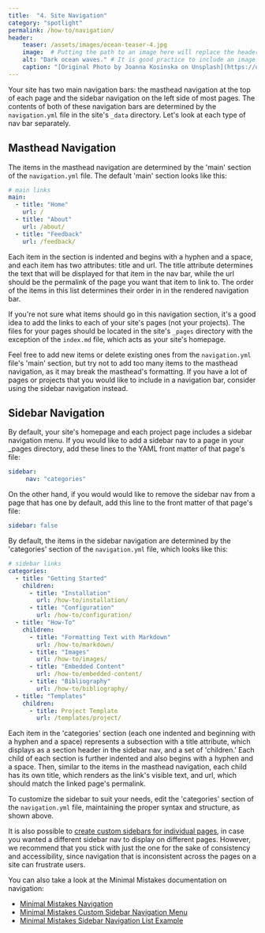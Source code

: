 ```yaml
---
title:  "4. Site Navigation"
category: "spotlight"
permalink: /how-to/navigation/
header:
    teaser: /assets/images/ocean-teaser-4.jpg 
    image:  # Putting the path to an image here will replace the header image.
    alt: "Dark ocean waves." # It is good practice to include an image desription as alt text.
    caption: "[Original Photo by Joanna Kosinska on Unsplash](https://unsplash.com/@joannakosinska)" # Put a caption for your image here. It will display in the bottom right corner of the image.
---
```


Your site has two main navigation bars: the masthead navigation at the top of each page and the sidebar navigation on the left side of most pages. The contents of both of these navigation bars are determined by the `navigation.yml` file in the site's `_data` directory. Let's look at each type of nav bar separately.

## Masthead Navigation

The items in the masthead navigation are determined by the 'main' section of the `navigation.yml` file. The default 'main' section looks like this:
```yaml
# main links
main:
  - title: "Home"
    url: /
  - title: "About"
    url: /about/
  - title: "Feedback"
    url: /feedback/
```
Each item in the section is indented and begins with a hyphen and a space, and each item has two attributes: title and url. The title attribute determines the text that will be displayed for that item in the nav bar, while the url should be the permalink of the page you want that item to link to. The order of the items in this list determines their order in in the rendered navigation bar.

If you're not sure what items should go in this navigation section, it's a good idea to add the links to each of your site's pages (not your projects). The files for your pages should be located in the site's `_pages` directory with the exception of the `index.md` file, which acts as your site's homepage.

Feel free to add new items or delete existing ones from the `navigation.yml` file's 'main' section, but try not to add too many items to the masthead navigation, as it may break the masthead's formatting. If you have a lot of pages or projects that you would like to include in a navigation bar, consider using the sidebar navigation instead.

## Sidebar Navigation

By default, your site's homepage and each project page includes a sidebar navigation menu. If you would like to add a sidebar nav to a page in your _pages directory, add these lines to the YAML front matter of that page's file:
```yaml
sidebar:
     nav: "categories"
```
On the other hand, if you would would like to remove the sidebar nav from a page that has one by default, add this line to the front matter of that page's file:
```yaml
sidebar: false
```
By default, the items in the sidebar navigation are determined by the 'categories' section of the `navigation.yml` file, which looks like this:
```yaml
# sidebar links
categories:
  - title: "Getting Started"
    children:
      - title: "Installation"
        url: /how-to/installation/
      - title: "Configuration"
        url: /how-to/configuration/
  - title: "How-To"
    children:
      - title: "Formatting Text with Markdown"
        url: /how-to/markdown/
      - title: "Images"
        url: /how-to/images/
      - title: "Embedded Content"
        url: /how-to/embedded-content/
      - title: "Bibliography"
        url: /how-to/bibliography/
  - title: "Templates"
    children:
      - title: Project Template
        url: /templates/project/
```
Each item in the 'categories' section (each one indented and beginning with a hyphen and a space) represents a subsection with a title attribute, which displays as a section header in the sidebar nav, and a set of 'children.' Each child of each section is further indented and also begins with a hyphen and a space. Then, similar to the items in the masthead navigation, each child has its own title, which renders as the link's visible text, and url, which should match the linked page's permalink.

To customize the sidebar to suit your needs, edit the 'categories' section of the `navigation.yml` file, maintaining the proper syntax and structure, as shown above.

It is also possible to [create custom sidebars for individual pages](https://mmistakes.github.io/minimal-mistakes/layout-sidebar-nav-list/), in case you wanted a different sidebar nav to display on different pages. However, we recommend that you stick with just the one for the sake of consistency and accessibility, since navigation that is inconsistent across the pages on a site can frustrate users.

You can also take a look at the Minimal Mistakes documentation on navigation:
- [Minimal Mistakes Navigation](https://mmistakes.github.io/minimal-mistakes/docs/navigation/)
- [Minimal Mistakes Custom Sidebar Navigation Menu](https://mmistakes.github.io/minimal-mistakes/docs/layouts/#custom-sidebar-navigation-menu)
- [Minimal Mistakes Sidebar Navigation List Example](https://mmistakes.github.io/minimal-mistakes/layout-sidebar-nav-list/)
